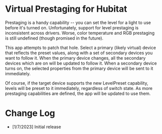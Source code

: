 # Virtual Prestaging for Hubitat

Prestaging is a handy capability -- you can set the level for a light to use
before it's turned on. Unfortunately, support for level prestaging is
inconsistent across drivers. Worse, color temperature and RGB prestaging is
still undefined (though promised in the future).

This app attempts to patch that hole. Select a primary (likely virtual) device
that reflects the preset values, along with a set of secondary devices you want
to follow it. When the primary device changes, all the secondary devices which
are on will be updated to follow it. When a secondary device turns on, the
selected properties from the primary device will be sent to it immediately.

Of course, if the target device supports the new LevelPreset capability,
levels will be preset to it immediately, regardless of switch state. As more
prestaging capabilities are defined, the app will be updated to use them.

# Change Log

* [1/7/2023]   Initial release
